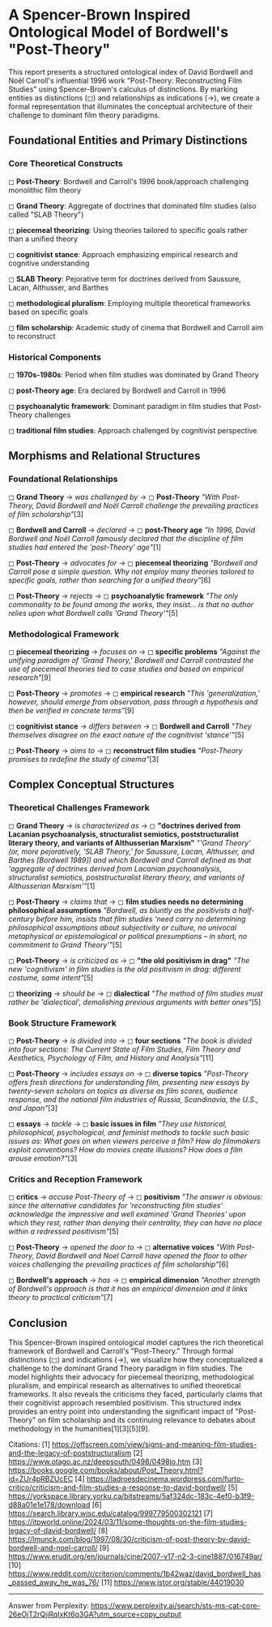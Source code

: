 # A Spencer-Brown Inspired Ontological Model of Bordwell's "Post-Theory"

This report presents a structured ontological index of David Bordwell and Noël Carroll's influential 1996 work "Post-Theory: Reconstructing Film Studies" using Spencer-Brown's calculus of distinctions. By marking entities as distinctions (◻) and relationships as indications (→), we create a formal representation that illuminates the conceptual architecture of their challenge to dominant film theory paradigms.

## Foundational Entities and Primary Distinctions

### Core Theoretical Constructs

◻ **Post-Theory**: Bordwell and Carroll's 1996 book/approach challenging monolithic film theory

◻ **Grand Theory**: Aggregate of doctrines that dominated film studies (also called "SLAB Theory")

◻ **piecemeal theorizing**: Using theories tailored to specific goals rather than a unified theory

◻ **cognitivist stance**: Approach emphasizing empirical research and cognitive understanding

◻ **SLAB Theory**: Pejorative term for doctrines derived from Saussure, Lacan, Althusser, and Barthes

◻ **methodological pluralism**: Employing multiple theoretical frameworks based on specific goals

◻ **film scholarship**: Academic study of cinema that Bordwell and Carroll aim to reconstruct

### Historical Components

◻ **1970s-1980s**: Period when film studies was dominated by Grand Theory

◻ **post-Theory age**: Era declared by Bordwell and Carroll in 1996

◻ **psychoanalytic framework**: Dominant paradigm in film studies that Post-Theory challenges

◻ **traditional film studies**: Approach challenged by cognitivist perspective

## Morphisms and Relational Structures

### Foundational Relationships

◻ **Grand Theory** → *was challenged by* → ◻ **Post-Theory**
   *"With Post-Theory, David Bordwell and Noël Carroll challenge the prevailing practices of film scholarship"*[3]

◻ **Bordwell and Carroll** → *declared* → ◻ **post-Theory age**
   *"In 1996, David Bordwell and Noël Carroll famously declared that the discipline of film studies had entered the 'post-Theory' age"*[1]

◻ **Post-Theory** → *advocates for* → ◻ **piecemeal theorizing**
   *"Bordwell and Carroll pose a simple question. Why not employ many theories tailored to specific goals, rather than searching for a unified theory"*[6]

◻ **Post-Theory** → *rejects* → ◻ **psychoanalytic framework**
   *"The only commonality to be found among the works, they insist... is that no author relies upon what Bordwell calls 'Grand Theory'"*[5]

### Methodological Framework

◻ **piecemeal theorizing** → *focuses on* → ◻ **specific problems**
   *"Against the unifying paradigm of 'Grand Theory,' Bordwell and Carroll contrasted the use of piecemeal theories tied to case studies and based on empirical research"*[9]

◻ **Post-Theory** → *promotes* → ◻ **empirical research**
   *"This 'generalization,' however, should emerge from observation, pass through a hypothesis and then be verified in concrete terms"*[9]

◻ **cognitivist stance** → *differs between* → ◻ **Bordwell and Carroll**
   *"They themselves disagree on the exact nature of the cognitivist 'stance'"*[5]

◻ **Post-Theory** → *aims to* → ◻ **reconstruct film studies**
   *"Post-Theory promises to redefine the study of cinema"*[3]

## Complex Conceptual Structures

### Theoretical Challenges Framework

◻ **Grand Theory** → *is characterized as* → ◻ **"doctrines derived from Lacanian psychoanalysis, structuralist semiotics, poststructuralist literary theory, and variants of Althusserian Marxism"**
   *"'Grand Theory' (or, more pejoratively, 'SLAB Theory,' for Saussure, Lacan, Althusser, and Barthes [Bordwell 1989]) and which Bordwell and Carroll defined as that 'aggregate of doctrines derived from Lacanian psychoanalysis, structuralist semiotics, poststructuralist literary theory, and variants of Althusserian Marxism'"*[1]

◻ **Post-Theory** → *claims that* → ◻ **film studies needs no determining philosophical assumptions**
   *"Bordwell, as bluntly as the positivists a half-century before him, insists that film studies 'need carry no determining philosophical assumptions about subjectivity or culture, no univocal metaphysical or epistemological or political presumptions – in short, no commitment to Grand Theory'"*[5]

◻ **Post-Theory** → *is criticized as* → ◻ **"the old positivism in drag"**
   *"The new 'cognitivism' in film studies is the old positivism in drag: different costume, same intent"*[5]

◻ **theorizing** → *should be* → ◻ **dialectical**
   *"The method of film studies must rather be 'dialectical', demolishing previous arguments with better ones"*[5]

### Book Structure Framework

◻ **Post-Theory** → *is divided into* → ◻ **four sections**
   *"The book is divided into four sections: The Current State of Film Studies, Film Theory and Aesthetics, Psychology of Film, and History and Analysis"*[11]

◻ **Post-Theory** → *includes essays on* → ◻ **diverse topics**
   *"Post-Theory offers fresh directions for understanding film, presenting new essays by twenty-seven scholars on topics as diverse as film scores, audience response, and the national film industries of Russia, Scandinavia, the U.S., and Japan"*[3]

◻ **essays** → *tackle* → ◻ **basic issues in film**
   *"They use historical, philosophical, psychological, and feminist methods to tackle such basic issues as: What goes on when viewers perceive a film? How do filmmakers exploit conventions? How do movies create illusions? How does a film arouse emotion?"*[3]

### Critics and Reception Framework

◻ **critics** → *accuse Post-Theory of* → ◻ **positivism**
   *"The answer is obvious: since the alternative candidates for 'reconstructing film studies' acknowledge the impressive and well examined 'Grand Theories' upon which they rest, rather than denying their centrality, they can have no place within a redressed positivism"*[5]

◻ **Post-Theory** → *opened the door to* → ◻ **alternative voices**
   *"With Post-Theory, David Bordwell and Noel Carroll have opened the floor to other voices challenging the prevailing practices of film scholarship"*[6]

◻ **Bordwell's approach** → *has* → ◻ **empirical dimension**
   *"Another strength of Bordwell's approach is that it has an empirical dimension and it links theory to practical criticism"*[7]

## Conclusion

This Spencer-Brown inspired ontological model captures the rich theoretical framework of Bordwell and Carroll's "Post-Theory." Through formal distinctions (◻) and indications (→), we visualize how they conceptualized a challenge to the dominant Grand Theory paradigm in film studies. The model highlights their advocacy for piecemeal theorizing, methodological pluralism, and empirical research as alternatives to unified theoretical frameworks. It also reveals the criticisms they faced, particularly claims that their cognitivist approach resembled positivism. This structured index provides an entry point into understanding the significant impact of "Post-Theory" on film scholarship and its continuing relevance to debates about methodology in the humanities[1][3][5][9].

Citations:
[1] https://offscreen.com/view/signs-and-meaning-film-studies-and-the-legacy-of-poststructuralism
[2] https://www.otago.ac.nz/deepsouth/0498/0498jo.htm
[3] https://books.google.com/books/about/Post_Theory.html?id=ZUr4pRBZUcEC
[4] https://ladroesdecinema.wordpress.com/furto-critico/criticism-and-film-studies-a-response-to-david-bordwell/
[5] https://yorkspace.library.yorku.ca/bitstreams/5af324dc-183c-4ef0-b3f9-d88a01e1e178/download
[6] https://search.library.wisc.edu/catalog/999779500302121
[7] https://itpworld.online/2024/03/11/some-thoughts-on-the-film-studies-legacy-of-david-bordwell/
[8] https://lmunck.com/blog/1997/08/30/criticism-of-post-theory-by-david-bordwell-and-noel-carroll/
[9] https://www.erudit.org/en/journals/cine/2007-v17-n2-3-cine1887/016749ar/
[10] https://www.reddit.com/r/criterion/comments/1b42waz/david_bordwell_has_passed_away_he_was_76/
[11] https://www.jstor.org/stable/44019030

---
Answer from Perplexity: https://www.perplexity.ai/search/sts-ms-cat-core-26eOjT2rQjiRqIxKt6q3GA?utm_source=copy_output